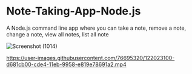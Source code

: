 # Note-Taking-App-Node.js
A Node.js command line app where you can take a note, remove a note, change a note, view all notes, list all note 

![Screenshot (1014)](https://user-images.githubusercontent.com/76695320/122022887-a9cdb380-cde4-11eb-9ef0-846b6b07a030.png)

https://user-images.githubusercontent.com/76695320/122023100-d681cb00-cde4-11eb-9958-e819e78691a2.mp4

